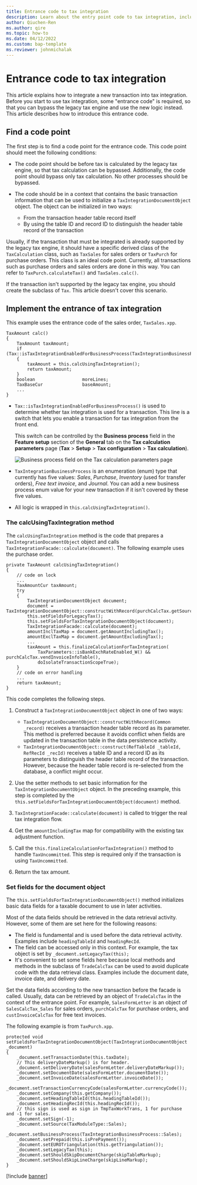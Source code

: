 ```yaml
---
title: Entrance code to tax integration
description: Learn about the entry point code to tax integration, including overviews on finding code points and implementing the entrance of tax integration.
author: Qiuchen-Ren
ms.author: qire
ms.topic: how-to
ms.date: 04/12/2022
ms.custom: bap-template
ms.reviewer: johnmichalak
---
```


# Entrance code to tax integration 

This article explains how to integrate a new transaction into tax integration. Before you start to use tax integration, some "entrance code" is required, so that you can bypass the legacy tax engine and use the new logic instead. This article describes how to introduce this entrance code.

## Find a code point

The first step is to find a code point for the entrance code. This code point should meet the following conditions:

- The code point should be before tax is calculated by the legacy tax engine, so that tax calculation can be bypassed. Additionally, the code point should bypass only tax calculation. No other processes should be bypassed.
- The code should be in a context that contains the basic transaction information that can be used to initialize a `TaxIntegrationDocumentObject` object. The object can be initialized in two ways:

    - From the transaction header table record itself
    - By using the table ID and record ID to distinguish the header table record of the transaction

Usually, if the transaction that must be integrated is already supported by the legacy tax engine, it should have a specific derived class of the `TaxCalculation` class, such as `TaxSales` for sales orders or `TaxPurch` for purchase orders. This class is an ideal code point. Currently, all transactions such as purchase orders and sales orders are done in this way. You can refer to `TaxPurch.calculateTax()` and `TaxSales.calc()`.

If the transaction isn't supported by the legacy tax engine, you should create the subclass of `Tax`. This article doesn't cover this scenario.

## Implement the entrance of tax integration

This example uses the entrance code of the sales order, `TaxSales.xpp`.

```X++
TaxAmount calc()
{
    TaxAmount taxAmount;
    if (Tax::isTaxIntegrationEnabledForBusinessProcess(TaxIntegrationBusinessProcess::Sales))
    {
        taxAmount = this.calcUsingTaxIntegration();
        return taxAmount;
    }
    boolean                  moreLines;
    TaxBaseCur               baseAmount;
    ...
}
```

- `Tax::isTaxIntegrationEnabledForBusinessProcess()` is used to determine whether tax integration is used for a transaction. This line is a switch that lets you enable a transaction for tax integration from the front end.

    This switch can be controlled by the **Business process** field in the **Feature setup** section of the **General** tab on the **Tax calculation parameters** page (**Tax** \> **Setup** \> **Tax configuration** \> **Tax calculation**).

    ![Business process field on the Tax calculation parameters page](../media/Business-process-drop-down.jpg)

- `TaxIntegrationBusinessProcess` is an enumeration (enum) type that currently has five values: *Sales*, *Purchase*, *Inventory* (used for transfer orders), *Free text invoice*, and *Journal*. You can add a new business process enum value for your new transaction if it isn't covered by these five values.
- All logic is wrapped in `this.calcUsingTaxIntegration()`.

### The calcUsingTaxIntegration method

The `calcUsingTaxIntegration` method is the code that prepares a `TaxIntegrationDocumentObject` object and calls `TaxIntegrationFacade::calculate(document)`. The following example uses the purchase order.

```X++
private TaxAmount calcUsingTaxIntegration()
{
    // code on lock
    ...
    TaxAmountCur taxAmount;
    try
    {
        TaxIntegrationDocumentObject document;
        document = TaxIntegrationDocumentObject::constructWithRecord(purchCalcTax.getSource());
        this.setFieldsForLegacyTax();
        this.setFieldsForTaxIntegrationDocumentObject(document);
        TaxIntegrationFacade::calculate(document);
        amountInclTaxMap = document.getAmountIncludingTax();
        amountExclTaxMap = document.getAmountExcludingTax();
        ...
        taxAmount = this.finalizeCalculationForTaxIntegration(
            TaxParameters::isBankExchRateEnabled_W() && purchCalcTax.vendInvoiceInfoTable(),
            doIsolateTransactionScopeTrue);
    }
    // code on error handling
    ...
    return taxAmount;
}
```

This code completes the following steps.

1. Construct a `TaxIntegrationDocumentObject` object in one of two ways:

    - `TaxIntegrationDocumentObject::constructWithRecord(Common _record)` receives a transaction header table record as its parameter. This method is preferred because it avoids conflict when fields are updated in the transaction table in the data persistence activity.
    - `TaxIntegrationDocumentObject::construct(RefTableId _tableId, RefRecId _recId)` receives a table ID and a record ID as its parameters to distinguish the header table record of the transaction. However, because the header table record is re-selected from the database, a conflict might occur.

2. Use the setter methods to set basic information for the `TaxIntegrationDocumentObject` object. In the preceding example, this step is completed by the `this.setFieldsForTaxIntegrationDocumentObject(document)` method.
3. `TaxIntegrationFacade::calculate(document)` is called to trigger the real tax integration flow.
4. Get the `amountIncludingTax` map for compatibility with the existing tax adjustment function.
5. Call the `this.finalizeCalculationForTaxIntegration()` method to handle `TaxUncommitted`. This step is required only if the transaction is using `TaxUncommitted`.
6. Return the tax amount.

### Set fields for the document object

The `this.setFieldsForTaxIntegrationDocumentObject()` method initializes basic data fields for a taxable document to use in later activities.

Most of the data fields should be retrieved in the data retrieval activity. However, some of them are set here for the following reasons:

- The field is fundamental and is used before the data retrieval activity. Examples include `headingTableId` and `headingRecId`.
- The field can be accessed only in this context. For example, the tax object is set by `_document.setLegacyTax(this);`
- It's convenient to set some fields here because local methods and methods in the subclass of `TradeCalcTax` can be used to avoid duplicate code with the data retrieval class. Examples include the document date, invoice date, and delivery date.

Set the data fields according to the new transaction before the facade is called. Usually, data can be retrieved by an object of `TradeCalcTax` in the context of the entrance point. For example, `SalesFormLetter` is an object of `SalesCalcTax_Sales` for sales orders, `purchCalcTax` for purchase orders, and `custInvoiceCalcTax` for free text invoices.

The following example is from `TaxPurch.xpp`.

```X++
protected void setFieldsForTaxIntegrationDocumentObject(TaxIntegrationDocumentObject _document)
{
    _document.setTransactionDate(this.taxDate);
    // This deliveryDateMarkup() is for header.
    _document.setDeliveryDate(salesFormLetter.deliveryDateMarkup());
    _document.setDocumentDate(salesFormLetter.documentDate());
    _document.setInvoiceDate(salesFormLetter.invoiceDate());
    _document.setTransactionCurrencyCode(salesFormLetter.currencyCode());
    _document.setCompany(this.getCompany());
    _document.setHeadingTableId(this.headingTableId());
    _document.setHeadingRecId(this.headingRecId());
    // this sign is used as sign in TmpTaxWorkTrans, 1 for purchase and -1 for sales.
    _document.setSign(-1);
    _document.setSource(TaxModuleType::Sales);
    _document.setBusinessProcess(TaxIntegrationBusinessProcess::Sales);
    _document.setPrepaid(this.isPrePayment());
    _document.setEUROTriangulation(this.getTriangulation());
    _document.setLegacyTax(this);
    _document.setShouldSkipDocumentCharge(skipTableMarkup);
    _document.setShouldSkipLineCharge(skipLineMarkup);
}
```

[!include [banner](../../includes/banner.md)]
